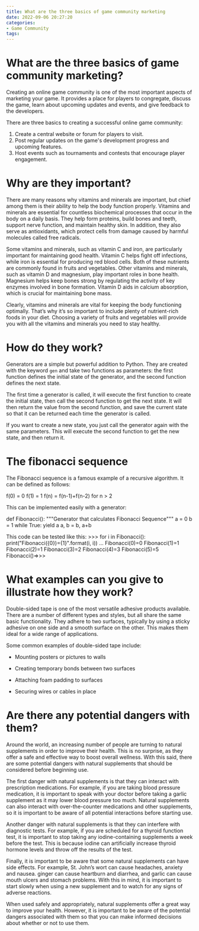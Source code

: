 ```yaml
---
title: What are the three basics of game community marketing
date: 2022-09-06 20:27:20
categories:
- Game Community
tags:
---
```



#  What are the three basics of game community marketing?

Creating an online game community is one of the most important aspects of marketing your game. It provides a place for players to congregate, discuss the game, learn about upcoming updates and events, and give feedback to the developers.

There are three basics to creating a successful online game community:

1. Create a central website or forum for players to visit.
2. Post regular updates on the game's development progress and upcoming features.
3. Host events such as tournaments and contests that encourage player engagement.

#  Why are they important?

There are many reasons why vitamins and minerals are important, but chief among them is their ability to help the body function properly. Vitamins and minerals are essential for countless biochemical processes that occur in the body on a daily basis. They help form proteins, build bones and teeth, support nerve function, and maintain healthy skin. In addition, they also serve as antioxidants, which protect cells from damage caused by harmful molecules called free radicals.

Some vitamins and minerals, such as vitamin C and iron, are particularly important for maintaining good health. Vitamin C helps fight off infections, while iron is essential for producing red blood cells. Both of these nutrients are commonly found in fruits and vegetables. Other vitamins and minerals, such as vitamin D and magnesium, play important roles in bone health. Magnesium helps keep bones strong by regulating the activity of key enzymes involved in bone formation. Vitamin D aids in calcium absorption, which is crucial for maintaining bone mass.

Clearly, vitamins and minerals are vital for keeping the body functioning optimally. That’s why it’s so important to include plenty of nutrient-rich foods in your diet. Choosing a variety of fruits and vegetables will provide you with all the vitamins and minerals you need to stay healthy.

#  How do they work?

Generators are a simple but powerful addition to Python. They are created with the keyword `gen` and take two functions as parameters: the first function defines the initial state of the generator, and the second function defines the next state.

The first time a generator is called, it will execute the first function to create the initial state, then call the second function to get the next state. It will then return the value from the second function, and save the current state so that it can be returned each time the generator is called.

If you want to create a new state, you just call the generator again with the same parameters. This will execute the second function to get the new state, and then return it.

# The fibonacci sequence

The Fibonacci sequence is a famous example of a recursive algorithm. It can be defined as follows:

f(0) = 0 f(1) = 1 f(n) = f(n-1)+f(n-2) for n > 2

This can be implemented easily with a generator:



def Fibonacci(): """Generator that calculates Fibonacci Sequence""" a = 0 b = 1 while True: yield a a, b = b, a+b



 This code can be tested like this: >>> for i in Fibonacci(): print("Fibonacci({0})={1}".format(i, i)) ... Fibonacci(0)=0 Fibonacci(1)=1 Fibonacci(2)=1 Fibonacci(3)=2 Fibonacci(4)=3 Fibonacci(5)=5 Fibonacci()=>>>

#  What examples can you give to illustrate how they work?

Double-sided tape is one of the most versatile adhesive products available. There are a number of different types and styles, but all share the same basic functionality. They adhere to two surfaces, typically by using a sticky adhesive on one side and a smooth surface on the other. This makes them ideal for a wide range of applications.

Some common examples of double-sided tape include:

- Mounting posters or pictures to walls

- Creating temporary bonds between two surfaces

- Attaching foam padding to surfaces

- Securing wires or cables in place

#  Are there any potential dangers with them?

Around the world, an increasing number of people are turning to natural supplements in order to improve their health. This is no surprise, as they offer a safe and effective way to boost overall wellness. With this said, there are some potential dangers with natural supplements that should be considered before beginning use.

The first danger with natural supplements is that they can interact with prescription medications. For example, if you are taking blood pressure medication, it is important to speak with your doctor before taking a garlic supplement as it may lower blood pressure too much. Natural supplements can also interact with over-the-counter medications and other supplements, so it is important to be aware of all potential interactions before starting use.

Another danger with natural supplements is that they can interfere with diagnostic tests. For example, if you are scheduled for a thyroid function test, it is important to stop taking any iodine-containing supplements a week before the test. This is because iodine can artificially increase thyroid hormone levels and throw off the results of the test.

Finally, it is important to be aware that some natural supplements can have side effects. For example, St. John’s wort can cause headaches, anxiety and nausea. ginger can cause heartburn and diarrhea, and garlic can cause mouth ulcers and stomach problems. With this in mind, it is important to start slowly when using a new supplement and to watch for any signs of adverse reactions.

When used safely and appropriately, natural supplements offer a great way to improve your health. However, it is important to be aware of the potential dangers associated with them so that you can make informed decisions about whether or not to use them.